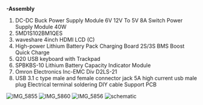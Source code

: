 <p><strong>-Assembly</strong></p>
<ol>
<li>DC-DC Buck Power Supply Module 6V 12V To 5V 8A Switch Power Supply Module 40W</li>
<li>5MD1S102BM1QES</li>
<li>waveshare 4inch HDMI LCD (C)</li>
<li>High-power Lithium Battery Pack Charging Board 2S/3S BMS Boost Quick Charge</li>
<li>Q20 USB keyboard with Trackpad</li>
<li>SPBKBS-10 Lithium Battery Capacity Indicator Module</li>
<li>Omron Electronics Inc-EMC Div D2LS-21</li>
<li>USB 3.1 c type male and female connector jack 5A high current usb male plug Electrical terminal soldering DIY cable Support PCB</li>
</ol>

![IMG_5855](https://github.com/user-attachments/assets/b0bed29e-439f-475a-95b4-247ee1b2e3cd)
![IMG_5860](https://github.com/user-attachments/assets/76726add-8e7a-4442-9b27-86444f2d039b)
![IMG_5856](https://github.com/user-attachments/assets/e071e89a-66f3-4570-8c53-6bedf421c6fe)
![schematic](https://github.com/user-attachments/assets/779654ab-303b-4426-8790-ae5f096df982)

